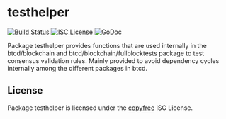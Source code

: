 testhelper
==========

[![Build Status](https://github.com/sat20-labs/satoshinet/workflows/Build%20and%20Test/badge.svg)](https://github.com/sat20-labs/satoshinet/actions)
[![ISC License](http://img.shields.io/badge/license-ISC-blue.svg)](http://copyfree.org)
[![GoDoc](https://img.shields.io/badge/godoc-reference-blue.svg)](https://pkg.go.dev/github.com/sat20-labs/satoshinet/blockchain/testhelper)

Package testhelper provides functions that are used internally in the
btcd/blockchain and btcd/blockchain/fullblocktests package to test consensus
validation rules.  Mainly provided to avoid dependency cycles internally among
the different packages in btcd.

## License

Package testhelper is licensed under the [copyfree](http://copyfree.org) ISC
License.
